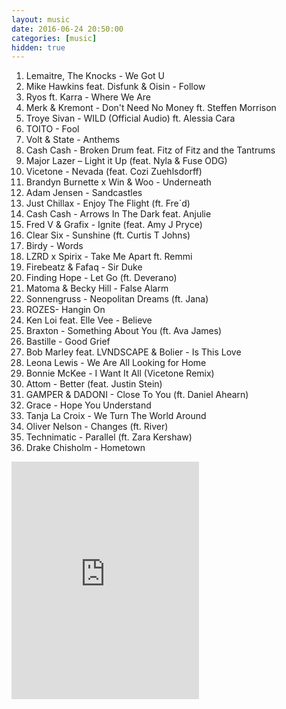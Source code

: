 ```yaml
---
layout: music
date: 2016-06-24 20:50:00
categories: [music]
hidden: true
---
```

1. Lemaitre, The Knocks - We Got U
2. Mike Hawkins feat. Disfunk & Oisin - Follow
3. Ryos ft. Karra - Where We Are
4. Merk & Kremont - Don't Need No Money ft. Steffen Morrison
5. Troye Sivan - WILD (Official Audio) ft. Alessia Cara
6. TOITO - Fool
7. Volt & State - Anthems
8. Cash Cash - Broken Drum feat. Fitz of Fitz and the Tantrums
9. Major Lazer – Light it Up (feat. Nyla & Fuse ODG)
10. Vicetone - Nevada (feat. Cozi Zuehlsdorff)
11. Brandyn Burnette x Win & Woo - Underneath
12. Adam Jensen - Sandcastles
13. Just Chillax - Enjoy The Flight (ft. Fre´d)
14. Cash Cash - Arrows In The Dark feat. Anjulie
15. Fred V & Grafix - Ignite (feat. Amy J Pryce)
16. Clear Six - Sunshine (ft. Curtis T Johns)
17. Birdy - Words
18. LZRD x Spirix - Take Me Apart ft. Remmi
19. Firebeatz & Fafaq - Sir Duke
20. Finding Hope - Let Go (ft. Deverano)
21. Matoma & Becky Hill - False Alarm
22. Sonnengruss - Neopolitan Dreams (ft. Jana)
23. ROZES- Hangin On
24. Ken Loi feat. Elle Vee - Believe
25. Braxton - Something About You (ft. Ava James)
26. Bastille - Good Grief
27. Bob Marley feat. LVNDSCAPE & Bolier - Is This Love
28. Leona Lewis  -  We Are All Looking for Home
29. Bonnie McKee - I Want It All (Vicetone Remix)
30. Attom - Better (feat. Justin Stein)
31. GAMPER & DADONI - Close To You (ft. Daniel Ahearn)
32. Grace - Hope You Understand
33. Tanja La Croix - We Turn The World Around
34. Oliver Nelson - Changes (ft. River)
35. Technimatic - Parallel (ft. Zara Kershaw)
36. Drake Chisholm - Hometown

<div class="center">
  <iframe src="https://embed.spotify.com/?uri=spotify%3Aalbum%3A152cEY1ruML4NdagKlaFMD&theme=white" width="300" height="380" frameborder="0" allowtransparency="true"></iframe>
</div>  